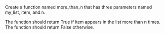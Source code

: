 Create a function named more_than_n that has three parameters named my_list, item, and n.

The function should return True if item appears in the list more than n times. The function should return False otherwise.